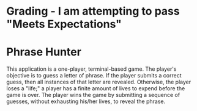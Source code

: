 # Grading - I am attempting to pass "Meets Expectations"

# Phrase Hunter

This application is a one-player, terminal-based game. 
The player's objective is to guess a letter of phrase.
If the player submits a correct guess, then all instances of that letter are revealed.
Otherwise, the player loses a "life;" a player has a finite amount of lives to expend before the game is over.
The player wins the game by submitting a sequence of guesses, without exhausting his/her lives, to reveal the phrase.  


